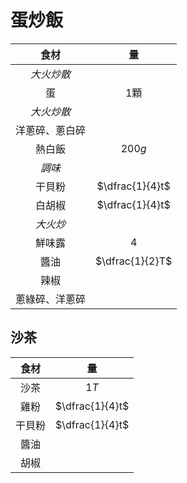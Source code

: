 # 蛋炒飯

|      食材      |       量        |
| :------------: | :-------------: |
|   *大火炒散*   |                 |
|       蛋       |      $1$顆      |
|   *大火炒散*   |                 |
| 洋蔥碎、蔥白碎 |                 |
|     熱白飯     |     $200g$      |
|     *調味*     |                 |
|     干貝粉     | $\dfrac{1}{4}t$ |
|     白胡椒     | $\dfrac{1}{4}t$ |
|    *大火炒*    |                 |
|     鮮味露     |       $4$       |
|      醬油      | $\dfrac{1}{2}T$ |
|      辣椒      |                 |
| 蔥綠碎、洋蔥碎 |                 |

## 沙茶

|  食材  |       量        |
| :----: | :-------------: |
|  沙茶  |      $1T$       |
|  雞粉  | $\dfrac{1}{4}t$ |
| 干貝粉 | $\dfrac{1}{4}t$ |
|  醬油  |                 |
|  胡椒  |                 |

